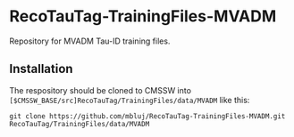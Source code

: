 # RecoTauTag-TrainingFiles-MVADM
Repository for MVADM Tau-ID training files.

## Installation
The respository should be cloned to CMSSW 
into `[$CMSSW_BASE/src]RecoTauTag/TrainingFiles/data/MVADM` like this:
```
git clone https://github.com/mbluj/RecoTauTag-TrainingFiles-MVADM.git RecoTauTag/TrainingFiles/data/MVADM
```